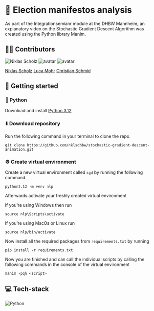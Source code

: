 # 🎥 Election manifestos analysis
As part of the Integrationsemianr module at the DHBW Mannheim, an explanatory video on the Stochastic Gradient Descent Algorithm was created using the Python library Manim.

## ✍🏼 Contributors
![Niklas Scholz](https://images.weserv.nl/?url=avatars.githubusercontent.com/u/96066220?v=4&h=100&w=100&fit=cover&mask=circle&maxage=7d) ![avatar](https://images.weserv.nl/?url=avatars.githubusercontent.com/u/96065475?v=4&h=100&w=100&fit=cover&mask=circle&maxage=7d) ![avatar](https://images.weserv.nl/?url=avatars.githubusercontent.com/u/28670581?v=4&h=100&w=100&fit=cover&mask=circle&maxage=7d) 

[Niklas Scholz](https://github.com/nklsdhbw?tab=repositories) [Luca Mohr](https://github.com/Luca2732) [Christian Schmid](https://github.com/chris017) 

## 🚀 Getting started
### 🐍 Python
Download and install [Python 3.12](https://www.python.org/downloads/)

### ⬇️ Download repository
Run the following command in your terminal to clone the repo.

	git clone https://github.com/nklsdhbw/stochastic-gradient-descent-animation.git
 
### ⚙️ Create virtual environment
Create a new virtual environment called `sgd` by running the following command

	python3.12 -m venv nlp

  
Afterwards activate your freshly created virtual environment

If you're using Windows then run

	source nlp\Scripts\activate

If you're using MacOs or Linux run

	source nlp/bin/activate

Now install all the required packages from `requirements.txt` by running

	pip install -r requirements.txt

Now you are finished and can call the individual scripts by calling the following commands in the console of the virtual environment

	manim -pqh <script>
## 💻 Tech-stack
![Python](https://img.shields.io/badge/python-3670A0?style=for-the-badge&logo=python&logoColor=ffdd54)
